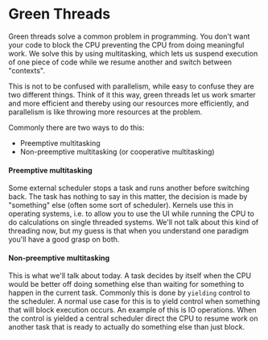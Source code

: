 # Green Threads

Green threads solve a common problem in programming. You don't want your code to block the CPU preventing the CPU from doing meaningful work. We solve this by using multitasking, which lets us suspend execution of one piece of code while we resume another and switch between "contexts".

This is not to be confused with parallelism, while easy to confuse they are two different things. Think of it this way, green threads let us work smarter and more efficient and thereby using our resources more efficiently, and parallelism is like throwing more resources at the problem.

Commonly there are two ways to do this:

* Preemptive multitasking
* Non-preemptive multitasking \(or cooperative multitasking\)

#### Preemptive multitasking

Some external scheduler stops a task and runs another before switching back. The task has nothing to say in this matter, the decision is made by "something" else \(often some sort of scheduler\). Kernels use this in operating systems, i.e. to allow you to use the UI while running the CPU to do calculations on single threaded systems. We'll not talk about this kind of threading now, but my guess is that when you understand one paradigm you'll have a good grasp on both.

#### Non-preemptive multitasking

This is what we'll talk about today. A task decides by itself when the CPU would be better off doing something else than waiting for something to happen in the current task. Commonly this is done by `yielding` control to the scheduler. A normal use case for this is to yield control when something that will block execution occurs. An example of this is IO operations. When the control is yielded a central scheduler direct the CPU to resume work on another task that is ready to actually do something else than just block.
